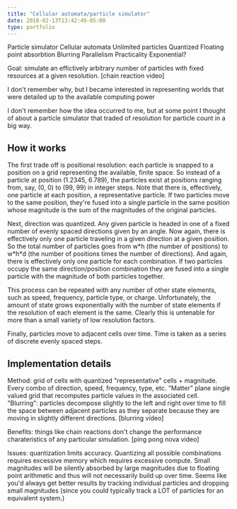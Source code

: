 ```yaml
---
title: "Cellular automata/particle simulator"
date: 2018-02-13T13:42:49-05:00
type: portfolio
---
```

Particle simulator          Cellular automata          Unlimited particles          Quantized
Floating point absorbtion          Blurring          Parallelism
Practicality          Exponential?

Goal: simulate an effictively arbitrary number of particles with fixed resources at a given resolution. [chain reaction video]

I don't remember why, but I became interested in representing worlds that were detailed up to the available computing power

I don't remember how the idea occurred to me, but at some point I thought of about a particle simulator that traded of resolution for particle count in a big way.

## How it works
The first trade off is positional resolution: each particle is snapped to a position on a grid representing the available, finite space. So instead of a particle at position (1.2345, 6.789), the particles  exist at positions ranging from, say, (0, 0) to (99, 99) in integer steps. Note that there is, effectively, one particle at each position, a representative particle. If two particles move to the same position, they're fused into a single particle in the same position whose magnitude is the sum of the magnitudes of the original particles.

Next, direction was quantized. Any given particle is headed in one of a fixed number of evenly spaced directions given by an angle. Now again, there is effectively only one particle traveling in a given direction at a given position. So the total number of particles goes from w\*h (the number of positions) to w\*h\*d (the number of positions times the number of directions). And again, there is effectively only one particle for each combination. If two particles occupy the same direction/position combination they are fused into a single particle with the magnitude of both particles together.

This process can be repeated with any number of other state elements, such as speed, frequency, particle type, or charge. Unfortunately, the amount of state grows exponentially with the number of state elements if the resolution of each element is the same. Clearly this is untenable for more than a small variety of low resolution factors.

Finally, particles move to adjacent cells over time. Time is taken as a series of discrete evenly spaced steps.

## Implementation details





Method: grid of cells with quantized "representative" cells + magnitude. Every combo of direction, speed, frequency, type, etc. "Matter" plane single valued grid that recomputes particle values in the associated cell. "Blurring": particles decompose slightly to the left and right over time to fill the space between adjacent particles as they separate because they are moving in slightly different directions. [blurring video]

Benefits: things like chain reactions don't change the performance charateristics of any particular simulation. [ping pong nova video]

Issues: quantization limits accuracy. Quantizing all possible combinations requires excessive memory which requires excessive compute. Small magnitudes will be silently absorbed by large magnitudes due to floating point arithmetic and thus will not necessarily build up over time. Seems like you'd always get better results by tracking individual particles and dropping small magnitudes (since you could typically track a LOT of particles for an equivalent system.)

